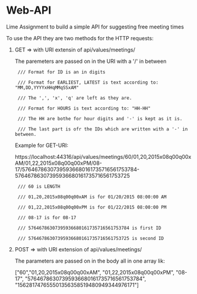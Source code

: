 # Web-API
Lime Assignment to build a simple API for suggesting free meeting times


To use the API they are two methods for the HTTP requests:

1. GET => with URI extensin of api/values/meetings/

   The paremeters are passed on in the URI with a '/' in between
   
        /// Format for ID is an in digits
        
        /// Format for EARLIEST, LATEST is text according to: "MM,DD,YYYYxHHqMMqSSxAM"
        
        /// The ',', 'x', 'q' are left as they are.
        
        /// Format for HOURS is text according to: "HH-HH"
        
        /// The HH are bothe for hour digits and '-' is kept as it is.
        
        /// The last part is ofr the IDs which are written with a '-' in between.
        
    Example for GET-URI:
    
    https://localhost:44316/api/values/meetings/60/01,20,2015x08q00q00xAM/01,22,2015x08q00q00xPM/08-17/57646786307395936680161735716561753784-57646786307395936680161735716561753725
    
    
        /// 60 is LENGTH
        
        /// 01,20,2015x08q00q00xAM is for 01/20/2015 08:00:00 AM
        
        /// 01,22,2015x08q00q00xPM is for 01/22/2015 08:00:00 PM
        
        /// 08-17 is for 08-17
        
        /// 57646786307395936680161735716561753784 is first ID
        
        /// 57646786307395936680161735716561753725 is second ID
        
        
        
        
        
2. POST => with URI extension of api/values/meetings/

   The parameters are passed on in the body all in one array lik:
   
   
   ["60","01,20,2015x08q00q00xAM", "01,22,2015x08q00q00xPM", "08-17", "57646786307395936680161735716561753784", "156281747655501356358519480949344976171"]
